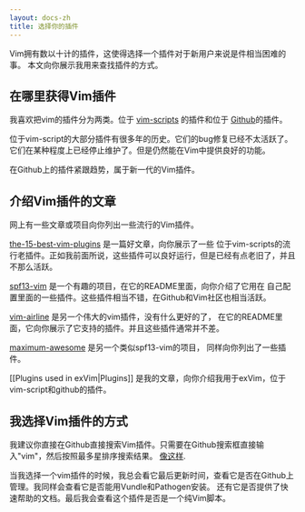 ```yaml
---
layout: docs-zh
title: 选择你的插件
---
```


Vim拥有数以十计的插件，这使得选择一个插件对于新用户来说是件相当困难的事。
本文向你展示我用来查找插件的方式。

## 在哪里获得Vim插件

我喜欢把vim的插件分为两类。位于 [vim-scripts](http://www.vim.org/scripts/) 的插件和位于
[Github](https://github.com/search?o=desc&q=vim&ref=searchresults&s=stars&type=Repositories)的插件。

位于vim-script的大部分插件有很多年的历史。它们的bug修复已经不太活跃了。 
它们在某种程度上已经停止维护了。但是仍然能在Vim中提供良好的功能。

在Github上的插件紧跟趋势，属于新一代的Vim插件。

## 介绍Vim插件的文章

网上有一些文章或项目向你列出一些流行的Vim插件。

[the-15-best-vim-plugins](http://spf13.com/post/the-15-best-vim-plugins) 是一篇好文章，向你展示了一些
位于vim-scripts的流行老插件。正如我前面所说，这些插件可以良好运行，但是已经有点老旧了，并且不那么活跃。

[spf13-vim](https://github.com/spf13/spf13-vim) 是一个有趣的项目，在它的README里面，向你介绍了它用在
自己配置里面的一些插件。这些插件相当不错，在Github和Vim社区也相当活跃。

[vim-airline](https://github.com/bling/vim-airline) 是另一个伟大的vim插件，没有什么更好的了，
在它的README里面，它向你展示了它支持的插件。并且这些插件通常并不差。

[maximum-awesome](https://github.com/square/maximum-awesome) 是另一个类似spf13-vim的项目，
同样向你列出了一些插件。

[[Plugins used in exVim|Plugins]] 是我的文章，向你介绍我用于exVim，位于vim-script和github的插件。

## 我选择Vim插件的方式

我建议你直接在Github直接搜索Vim插件。只需要在Github搜索框直接输入"vim"，然后按照最多星排序搜索结果。
 [像这样](https://github.com/search?o=desc&q=vim&ref=searchresults&s=stars&type=Repositories). 

当我选择一个vim插件的时候，我总会看它最后更新时间，查看它是否在Github上管理。我同样会查看它是否能用Vundle和Pathogen安装。
还有它是否提供了快速帮助的文档。最后我会查看这个插件是否是一个纯Vim脚本。
